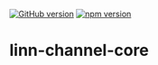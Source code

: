 [![GitHub version](https://badge.fury.io/gh/RigidasSoftware%2Flinn-channel-core.svg)](https://badge.fury.io/gh/RigidasSoftware%2Flinn-channel-core)
[![npm version](https://badge.fury.io/js/linn-channel-core.svg)](https://badge.fury.io/js/linn-channel-core)
# linn-channel-core
